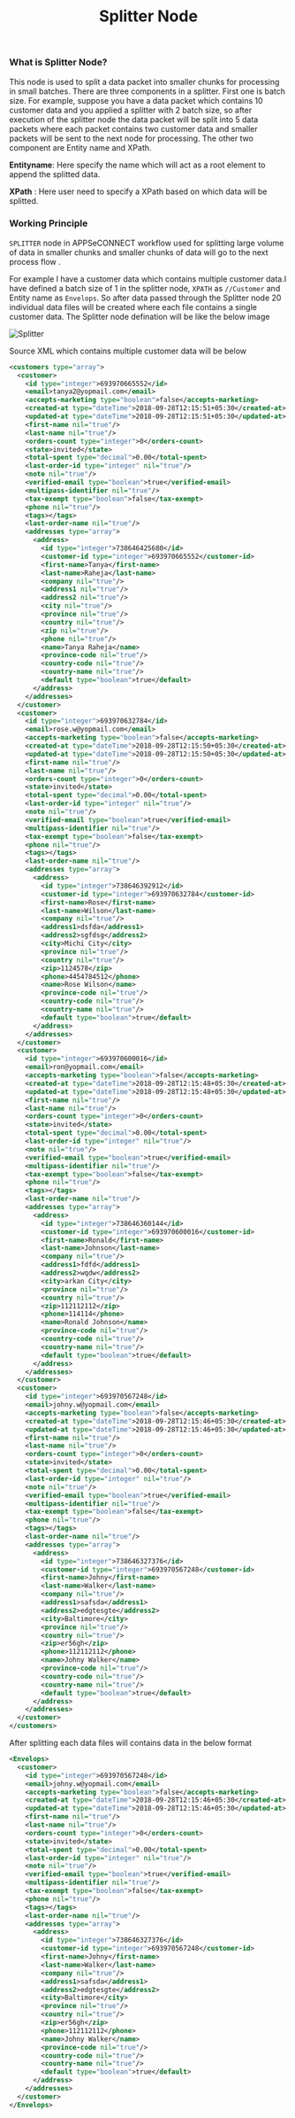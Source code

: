 ﻿---
title: "Splitter Node"
toc: true
tag: 
        - developers
        - nodes
category: "Workflow"
menus: 
    nodeandlinks:
        icon: fa fa-link
        title: "Working with Splitter" 
        identifier: nodesplitter
---

### What is Splitter Node?

This node is used to split a data packet into smaller chunks for processing in small batches. There are three components in a splitter. First one is batch size. For example, suppose you have a data packet which contains 10 customer data and you applied a splitter with 2 batch size, so after execution of the splitter node the data packet will be split into 5 data packets where each packet contains two customer data and smaller packets will be sent to the next node for processing. The other two component are Entity name and XPath.

**Entityname**: Here specify the name which will act as a root element to append the splitted data.

 **XPath** : Here user need to specify a XPath based on which data will be splitted.

### Working Principle

`SPLITTER` node in APPSeCONNECT workflow used for splitting large volume of data in smaller chunks and smaller chunks of data will go to the next process flow .

For example I have a customer data which contains multiple customer data.I have defined a batch size of 1 in the splitter node, `XPATH` as `//Customer` and Entity name as `Envelops`. So after data passed through the Splitter node 20 individual data files will be created where each file contains a single customer data. The Splitter node defination will be like the below image 

![Splitter](/staticfiles/workflow-management/media/Splitter/Splitter.PNG)

Source XML which contains multiple customer data will be below 

``` XML
<customers type="array">
  <customer>
    <id type="integer">693970665552</id>
    <email>tanya2@yopmail.com</email>
    <accepts-marketing type="boolean">false</accepts-marketing>
    <created-at type="dateTime">2018-09-28T12:15:51+05:30</created-at>
    <updated-at type="dateTime">2018-09-28T12:15:51+05:30</updated-at>
    <first-name nil="true"/>
    <last-name nil="true"/>
    <orders-count type="integer">0</orders-count>
    <state>invited</state>
    <total-spent type="decimal">0.00</total-spent>
    <last-order-id type="integer" nil="true"/>
    <note nil="true"/>
    <verified-email type="boolean">true</verified-email>
    <multipass-identifier nil="true"/>
    <tax-exempt type="boolean">false</tax-exempt>
    <phone nil="true"/>
    <tags></tags>
    <last-order-name nil="true"/>
    <addresses type="array">
      <address>
        <id type="integer">738646425680</id>
        <customer-id type="integer">693970665552</customer-id>
        <first-name>Tanya</first-name>
        <last-name>Raheja</last-name>
        <company nil="true"/>
        <address1 nil="true"/>
        <address2 nil="true"/>
        <city nil="true"/>
        <province nil="true"/>
        <country nil="true"/>
        <zip nil="true"/>
        <phone nil="true"/>
        <name>Tanya Raheja</name>
        <province-code nil="true"/>
        <country-code nil="true"/>
        <country-name nil="true"/>
        <default type="boolean">true</default>
      </address>
    </addresses>
  </customer>
  <customer>
    <id type="integer">693970632784</id>
    <email>rose.w@yopmail.com</email>
    <accepts-marketing type="boolean">false</accepts-marketing>
    <created-at type="dateTime">2018-09-28T12:15:50+05:30</created-at>
    <updated-at type="dateTime">2018-09-28T12:15:50+05:30</updated-at>
    <first-name nil="true"/>
    <last-name nil="true"/>
    <orders-count type="integer">0</orders-count>
    <state>invited</state>
    <total-spent type="decimal">0.00</total-spent>
    <last-order-id type="integer" nil="true"/>
    <note nil="true"/>
    <verified-email type="boolean">true</verified-email>
    <multipass-identifier nil="true"/>
    <tax-exempt type="boolean">false</tax-exempt>
    <phone nil="true"/>
    <tags></tags>
    <last-order-name nil="true"/>
    <addresses type="array">
      <address>
        <id type="integer">738646392912</id>
        <customer-id type="integer">693970632784</customer-id>
        <first-name>Rose</first-name>
        <last-name>Wilson</last-name>
        <company nil="true"/>
        <address1>dsfda</address1>
        <address2>sgfdsg</address2>
        <city>Michi City</city>
        <province nil="true"/>
        <country nil="true"/>
        <zip>1124578</zip>
        <phone>4454784512</phone>
        <name>Rose Wilson</name>
        <province-code nil="true"/>
        <country-code nil="true"/>
        <country-name nil="true"/>
        <default type="boolean">true</default>
      </address>
    </addresses>
  </customer>
  <customer>
    <id type="integer">693970600016</id>
    <email>ron@yopmail.com</email>
    <accepts-marketing type="boolean">false</accepts-marketing>
    <created-at type="dateTime">2018-09-28T12:15:48+05:30</created-at>
    <updated-at type="dateTime">2018-09-28T12:15:48+05:30</updated-at>
    <first-name nil="true"/>
    <last-name nil="true"/>
    <orders-count type="integer">0</orders-count>
    <state>invited</state>
    <total-spent type="decimal">0.00</total-spent>
    <last-order-id type="integer" nil="true"/>
    <note nil="true"/>
    <verified-email type="boolean">true</verified-email>
    <multipass-identifier nil="true"/>
    <tax-exempt type="boolean">false</tax-exempt>
    <phone nil="true"/>
    <tags></tags>
    <last-order-name nil="true"/>
    <addresses type="array">
      <address>
        <id type="integer">738646360144</id>
        <customer-id type="integer">693970600016</customer-id>
        <first-name>Ronald</first-name>
        <last-name>Johnson</last-name>
        <company nil="true"/>
        <address1>fdfd</address1>
        <address2>wqdw</address2>
        <city>arkan City</city>
        <province nil="true"/>
        <country nil="true"/>
        <zip>112112112</zip>
        <phone>114114</phone>
        <name>Ronald Johnson</name>
        <province-code nil="true"/>
        <country-code nil="true"/>
        <country-name nil="true"/>
        <default type="boolean">true</default>
      </address>
    </addresses>
  </customer>
  <customer>
    <id type="integer">693970567248</id>
    <email>johny.w@yopmail.com</email>
    <accepts-marketing type="boolean">false</accepts-marketing>
    <created-at type="dateTime">2018-09-28T12:15:46+05:30</created-at>
    <updated-at type="dateTime">2018-09-28T12:15:46+05:30</updated-at>
    <first-name nil="true"/>
    <last-name nil="true"/>
    <orders-count type="integer">0</orders-count>
    <state>invited</state>
    <total-spent type="decimal">0.00</total-spent>
    <last-order-id type="integer" nil="true"/>
    <note nil="true"/>
    <verified-email type="boolean">true</verified-email>
    <multipass-identifier nil="true"/>
    <tax-exempt type="boolean">false</tax-exempt>
    <phone nil="true"/>
    <tags></tags>
    <last-order-name nil="true"/>
    <addresses type="array">
      <address>
        <id type="integer">738646327376</id>
        <customer-id type="integer">693970567248</customer-id>
        <first-name>Johny</first-name>
        <last-name>Walker</last-name>
        <company nil="true"/>
        <address1>safsda</address1>
        <address2>edgtesgte</address2>
        <city>Baltimore</city>
        <province nil="true"/>
        <country nil="true"/>
        <zip>er56gh</zip>
        <phone>112112112</phone>
        <name>Johny Walker</name>
        <province-code nil="true"/>
        <country-code nil="true"/>
        <country-name nil="true"/>
        <default type="boolean">true</default>
      </address>
    </addresses>
  </customer>
</customers>
```

After splitting each data files will contains data in the below format 

``` XML
<Envelops>
  <customer>
    <id type="integer">693970567248</id>
    <email>johny.w@yopmail.com</email>
    <accepts-marketing type="boolean">false</accepts-marketing>
    <created-at type="dateTime">2018-09-28T12:15:46+05:30</created-at>
    <updated-at type="dateTime">2018-09-28T12:15:46+05:30</updated-at>
    <first-name nil="true"/>
    <last-name nil="true"/>
    <orders-count type="integer">0</orders-count>
    <state>invited</state>
    <total-spent type="decimal">0.00</total-spent>
    <last-order-id type="integer" nil="true"/>
    <note nil="true"/>
    <verified-email type="boolean">true</verified-email>
    <multipass-identifier nil="true"/>
    <tax-exempt type="boolean">false</tax-exempt>
    <phone nil="true"/>
    <tags></tags>
    <last-order-name nil="true"/>
    <addresses type="array">
      <address>
        <id type="integer">738646327376</id>
        <customer-id type="integer">693970567248</customer-id>
        <first-name>Johny</first-name>
        <last-name>Walker</last-name>
        <company nil="true"/>
        <address1>safsda</address1>
        <address2>edgtesgte</address2>
        <city>Baltimore</city>
        <province nil="true"/>
        <country nil="true"/>
        <zip>er56gh</zip>
        <phone>112112112</phone>
        <name>Johny Walker</name>
        <province-code nil="true"/>
        <country-code nil="true"/>
        <country-name nil="true"/>
        <default type="boolean">true</default>
      </address>
    </addresses>
  </customer>
</Envelops>

 ```